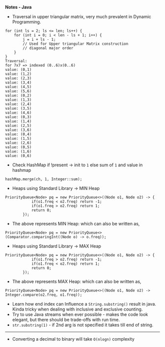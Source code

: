 **Notes - Java**
- Traversal in upper triangular matrix, very much prevalent in Dynamic Programming.
```
for (int ls = 2; ls <= len; ls++) {
    for (int i = 0; i < len - ls + 1; i++) {
        j = i + ls - 1;
        // Used for Upper triangular Matrix construction
        // diagonal major order
    }
}
Traversal:
for 7x7 => indexed (0..6)x(0..6)
value: (0,1)
value: (1,2)
value: (2,3)
value: (3,4)
value: (4,5)
value: (5,6)
value: (0,2)
value: (1,3)
value: (2,4)
value: (3,5)
value: (4,6)
value: (0,3)
value: (1,4)
value: (2,5)
value: (3,6)
value: (0,4)
value: (1,5)
value: (2,6)
value: (0,5)
value: (1,6)
value: (0,6)
```

- Check HashMap if !present -> init to `1` else sum of `1` and value in hashmap

```
hashMap.merge(ch, 1, Integer::sum);
```

- Heaps using Standard Library -> MIN Heap

```
PriorityQueue<Node> pq = new PriorityQueue<>((Node o1, Node o2) -> {
            if(o1.freq < o2.freq) return -1;
            if(o1.freq > o2.freq) return 1;
            return 0;
        });
```
- The above represents MIN Heap: which can also be written as,
```
PriorityQueue<Node> pq = new PriorityQueue<>(Comparator.comparingInt((Node o) -> o.freq));
```

- Heaps using Standard Library -> MAX Heap

```
PriorityQueue<Node> pq = new PriorityQueue<>((Node o1, Node o2) -> {
            if(o1.freq > o2.freq) return -1;
            if(o1.freq < o2.freq) return 1;
            return 0;
        });
```
- The above represents MAX Heap: which can also be written as,
```
PriorityQueue<Node> pq = new PriorityQueue<>((Node o1, Node o2) -> Integer.compare(o2.freq, o1.freq));
```

- Learn how end index can Influence a `String.substring()` result in java. Kinda tricky when dealing with inclusive and exclusive counting.
- Try to use Java streams when ever possible - makes the code look elegant, but there should be trade-offs with run time.
- `str.substring(1)` - if 2nd arg is not specified it takes till end of string.

--------------------------------------------------

- Converting a decimal to binary will take `O(nlogn)` complexity